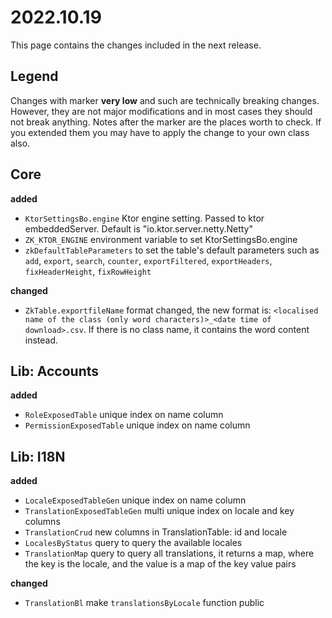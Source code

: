 # 2022.10.19

This page contains the changes included in the next release.

## Legend

Changes with marker **very low** and such are technically breaking changes. However, they are
not major modifications and in most cases they should not break anything. Notes after the marker
are the places worth to check. If you extended them you may have to apply the change to your own class also.

## Core

**added**

- `KtorSettingsBo.engine` Ktor engine setting. Passed to ktor embeddedServer. Default is "io.ktor.server.netty.Netty"
- `ZK_KTOR_ENGINE` environment variable to set KtorSettingsBo.engine
- `zkDefaultTableParameters` to set the table's default parameters such as `add`, `export`, `search`, `counter`, `exportFiltered`, `exportHeaders`, `fixHeaderHeight`, `fixRowHeight`

**changed**

- `ZkTable.exportfileName` format changed, the new format is: `<localised name of the class (only word characters)>_<date time of download>.csv`. If there is no class name, it contains the word content instead.

## Lib: Accounts

**added**

- `RoleExposedTable` unique index on name column
- `PermissionExposedTable` unique index on name column

## Lib: I18N

**added**

- `LocaleExposedTableGen` unique index on name column
- `TranslationExposedTableGen` multi unique index on locale and key columns
- `TranslationCrud` new columns in TranslationTable: id and locale
- `LocalesByStatus` query to query the available locales
- `TranslationMap` query to query all translations, it returns a map, where the key is the locale, and the value is a map of the key value pairs

**changed**

- `TranslationBl` make `translationsByLocale` function public